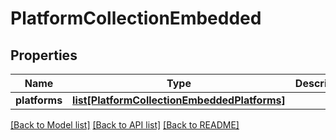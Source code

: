# PlatformCollectionEmbedded

## Properties
Name | Type | Description | Notes
------------ | ------------- | ------------- | -------------
**platforms** | [**list[PlatformCollectionEmbeddedPlatforms]**](PlatformCollectionEmbeddedPlatforms.md) |  | [optional] 

[[Back to Model list]](../README.md#documentation-for-models) [[Back to API list]](../README.md#documentation-for-api-endpoints) [[Back to README]](../README.md)


